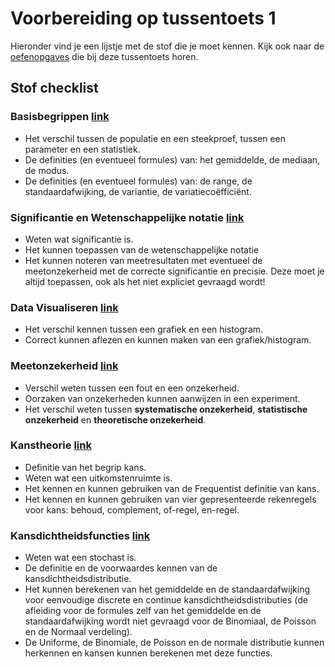 # Voorbereiding op tussentoets 1

Hieronder vind je een lijstje met de stof die je moet kennen. Kijk ook naar de [oefenopgaves](/tussentoets-i/oefenopgaves) die bij deze tussentoets horen.

## Stof checklist

### Basisbegrippen [link](/module-1/basisbegrippen) 

- Het verschil tussen de populatie en een steekproef, tussen een parameter en een statistiek.
- De definities (en eventueel formules) van: het gemiddelde, de mediaan, de modus.
- De definities (en eventueel formules) van: de range, de standaardafwijking, de variantie, de variatiecoëfficiënt.

<!--Voor 2022: Scheefheid en assymetrie-->

### Significantie en Wetenschappelijke notatie [link](/module-1/notatie)
- Weten wat significantie is.
- Het kunnen toepassen van de wetenschappelijke notatie
- Het kunnen noteren van meetresultaten met eventueel de meetonzekerheid met de correcte significantie en precisie. Deze moet je altijd toepassen, ook als het niet expliciet gevraagd wordt!

### Data Visualiseren [link](/module-1/data-visualiseren)

- Het verschil kennen tussen een grafiek en een histogram. 
- Correct kunnen aflezen en kunnen maken van een grafiek/histogram.


### Meetonzekerheid [link](/module-1/meetonzekerheid)

- Verschil weten tussen een fout en een onzekerheid. 
- Oorzaken van onzekerheden kunnen aanwijzen in een experiment. 
- Het verschil weten tussen **systematische onzekerheid**, **statistische onzekerheid** en **theoretische onzekerheid**. 


### Kanstheorie [link](/module-1/kanstheorie)

- Definitie van het begrip kans.
- Weten wat een uitkomstenruimte is.
- Het kennen en kunnen gebruiken van de Frequentist definitie van kans.
- Het kennen en kunnen gebruiken van vier gepresenteerde rekenregels voor kans: behoud, complement, of-regel, en-regel. 

### Kansdichtheidsfuncties [link](/module-1/verdelingsfuncties)
- Weten wat een stochast is. 
- De definitie en de voorwaardes kennen van de kansdichtheidsdistributie.
- Het kunnen berekenen van het gemiddelde en de standaardafwijking voor eenvoudige discrete en continue kansdichtheidsdistributies (de afleiding voor de formules zelf van het gemiddelde en de standaardafwijking wordt niet gevraagd voor de Binomiaal, de Poisson en de Normaal verdeling).
- De Uniforme, de Binomiale, de Poisson en de normale distributie kunnen herkennen en kansen kunnen berekenen met deze functies.

